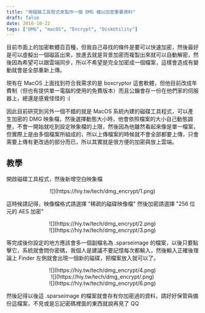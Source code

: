 ```yaml
---
title: "用磁碟工具程式來製作一個 DMG 檔以加密重要資料"
draft: false
date: 2016-10-22
tags: ["DMG", "macOS", "Encrypt", "DiskUtility"]
---
```



目前市面上的加密軟體百百種，但我自己尋找的條件是要可以快速加密，然後最好是可以虛擬出一個磁區出來，放進去就是背景加密而複製出來就可以自動解密，然後因為希望可以跟雲端同步，所以不希望是完全加密成一個檔案，這樣會造成有變動就會是全部重新上傳。

<!--more-->

現有在 MacOS 上面找到符合我需求的是 boxcryptor 這套軟體，但他目前改成年費制（但也有提供單一電腦的使用的免費版本）而且公鑰會存一份在他們家的伺服器上，總還是感覺怪怪的 :(

因此目前研究到另外一個不錯的就是 MacOS 系統內建的磁碟工具程式，可以產生加密的 DMG 映象檔，然後選擇動態大小時，他會依照檔案的大小自己動態調整，不會一開始就吃到設定映象檔的上限，然後因為他雖然看起來像是單一檔案，但實際上是由多個檔案所組成的，所以上傳檔案的時候就不會全部都要上傳，只會需要上傳有更改過的部分而已，所以其實就是很方便的加密與放上雲端。


## 教學

開啟磁碟工具程式，然後新增空白映象檔

<center>
![](https://hiy.tw/tech/dmg_encrypt/1.png)
</center>

這時候請記得，映像檔格式請選擇 "稀疏的磁碟映像檔" 然後加密請選擇 "256 位元的 AES 加密" 

<center>
![](https://hiy.tw/tech/dmg_encrypt/2.png)
</center>

<center>
![](https://hiy.tw/tech/dmg_encrypt/3.png)
</center>

等完成後你設定的地方應該會多一個副檔名為 .sparseimage 的檔案，以後只要點擊它，系統就會問你密碼，我個人是建議不要記憶每次都輸入，然後輸入正確後理論上 Finder 左側就會出現一個新的磁碟，把檔案放入就可以了。

<center>
![](https://hiy.tw/tech/dmg_encrypt/4.png)
</center>

<center>
![](https://hiy.tw/tech/dmg_encrypt/.png)
</center>

<center>
![](https://hiy.tw/tech/dmg_encrypt/6.png)
</center>

然後記得以後這 .sparseimage 的檔案就會存有你加密過的資料，請好好保管與備份這檔案，不見或是忘記密碼裡面的東西就說再見了 QQ








